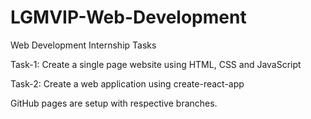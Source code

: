 # LGMVIP-Web-Development
Web Development Internship Tasks

Task-1: Create a single page website using HTML, CSS and JavaScript 

Task-2: Create a web application using create-react-app 

GitHub pages are setup with respective branches.
